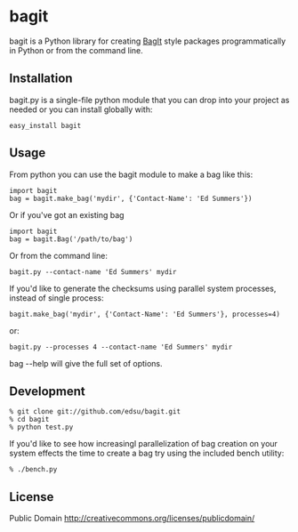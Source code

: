 bagit
=====

bagit is a Python library for creating 
[BagIt](http://purl.org/net/bagit) style packages programmatically in Python or from the command line.

Installation
------------

bagit.py is a single-file python module that you can drop into your project as 
needed or you can install globally with:

    easy_install bagit

Usage
-----

From python you can use the bagit module to make a bag like this: 

    import bagit
    bag = bagit.make_bag('mydir', {'Contact-Name': 'Ed Summers'})

Or if you've got an existing bag

    import bagit
    bag = bagit.Bag('/path/to/bag')

Or from the command line:

    bagit.py --contact-name 'Ed Summers' mydir

If you'd like to generate the checksums using parallel system processes, 
instead of single process:

    bagit.make_bag('mydir', {'Contact-Name': 'Ed Summers'}, processes=4) 

or:

    bagit.py --processes 4 --contact-name 'Ed Summers' mydir

bag --help will give the full set of options.

Development
-----------

    % git clone git://github.com/edsu/bagit.git
    % cd bagit 
    % python test.py

If you'd like to see how increasingl parallelization of bag creation on 
your system effects the time to create a bag try using the included bench 
utility:

    % ./bench.py

License
-------

Public Domain <http://creativecommons.org/licenses/publicdomain/>
